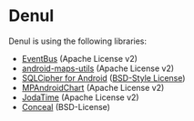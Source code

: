 Denul
=====

Denul is using the following libraries:
- [EventBus](https://github.com/greenrobot/EventBus) (Apache License v2)
- [android-maps-utils](https://github.com/googlemaps/android-maps-utils) (Apache License v2)
- [SQLCipher for Android](https://github.com/sqlcipher/android-database-sqlcipher) ([BSD-Style License](https://www.zetetic.net/sqlcipher/license/))
- [MPAndroidChart](https://github.com/PhilJay/MPAndroidChart) (Apache License v2)
- [JodaTime](http://www.joda.org/joda-time) (Apache License v2)
- [Conceal](https://facebook.github.io/conceal/) (BSD-License)
